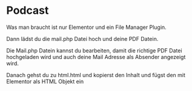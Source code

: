 # Podcast

Was man braucht ist nur Elementor und ein File Manager Plugin.

Dann lädst du die mail.php Datei hoch und deine PDF Datein.

Die Mail.php Datein kannst du bearbeiten, damit die richtige PDF Datei hochgeladen wird und auch deine Mail Adresse als Absender angezeigt wird. 

Danach gehst du zu html.html und kopierst den Inhalt und fügst den mit Elementor als HTML Objekt ein
